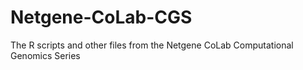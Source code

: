 # Netgene-CoLab-CGS
The R scripts and other files from the Netgene CoLab Computational Genomics Series
